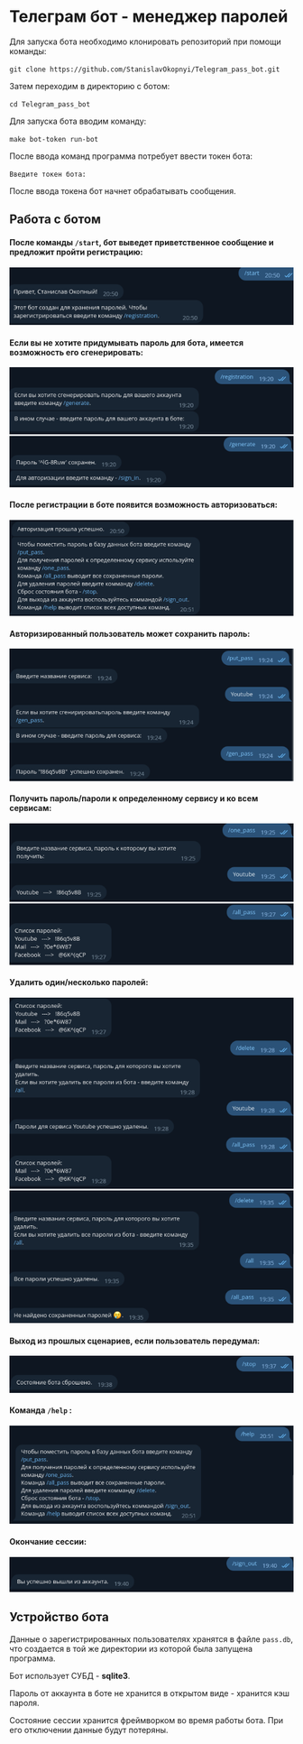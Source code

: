 # Телеграм бот - менеджер паролей

Для запуска бота необходимо клонировать репозиторий при помощи команды:

`git clone https://github.com/StanislavOkopnyi/Telegram_pass_bot.git`

Затем переходим в директорию с ботом:

`cd Telegram_pass_bot`

Для запуска бота вводим команду:

`make bot-token run-bot`

После ввода команд программа потребует ввести токен бота:

`Введите токен бота: `

После ввода токена бот начнет обрабатывать сообщения.

## Работа с ботом
#### После команды `/start`, бот выведет приветственное сообщение и предложит пройти регистрацию:
![](https://github.com/StanislavOkopnyi/telegram_pass_bot_images/blob/main/Hi_message.png)
#### Если вы не хотите придумывать пароль для бота, имеется возможность его сгенерировать:
![](https://github.com/StanislavOkopnyi/telegram_pass_bot_images/blob/main/Registration.png)
![](https://github.com/StanislavOkopnyi/telegram_pass_bot_images/blob/main/registration_pass_gen.png)
#### После регистрации в боте появится возможность авторизоваться:
![](https://github.com/StanislavOkopnyi/telegram_pass_bot_images/blob/main/sign_in.png)
#### Авторизированный пользователь может сохранить пароль:
![](https://github.com/StanislavOkopnyi/telegram_pass_bot_images/blob/main/Password_saving.png)
#### Получить пароль/пароли к определенному сервису и ко всем сервисам:
![](https://github.com/StanislavOkopnyi/telegram_pass_bot_images/blob/main/get_one_password.png)
![](https://github.com/StanislavOkopnyi/telegram_pass_bot_images/blob/main/get_all_pass.png)
#### Удалить один/несколько паролей:
![](https://github.com/StanislavOkopnyi/telegram_pass_bot_images/blob/main/one_pass_delete.png)
![](https://github.com/StanislavOkopnyi/telegram_pass_bot_images/blob/main/delete_all_pass.png)
#### Выход из прошлых сценариев, если пользователь передумал:
![](https://github.com/StanislavOkopnyi/telegram_pass_bot_images/blob/main/stop.png)
#### Команда  `/help`  :
![](https://github.com/StanislavOkopnyi/telegram_pass_bot_images/blob/main/help.png)
#### Окончание сессии:
![](https://github.com/StanislavOkopnyi/telegram_pass_bot_images/blob/main/sign_out.png)


## Устройство бота
Данные о зарегистрированных пользователях хранятся в файле `pass.db`, что создается в той же директории из которой была запущена программа. 

Бот использует СУБД - **sqlite3**.

Пароль от аккаунта в боте не хранится в открытом виде - хранится кэш пароля.

Состояние сессии хранится фреймворком во время работы бота. При его отключении данные будут потеряны.
